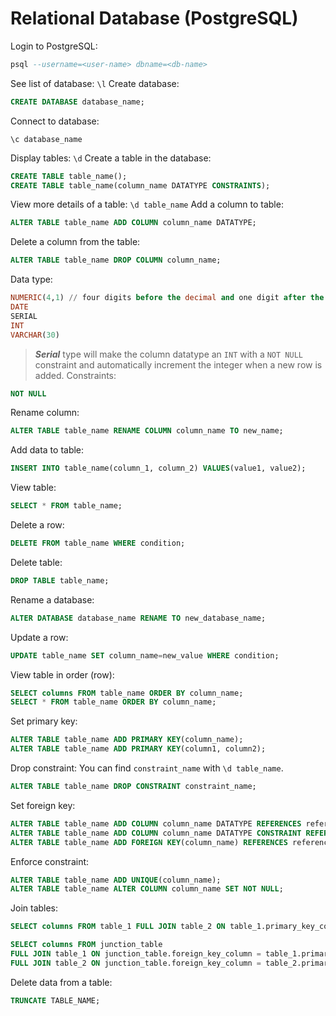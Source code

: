 # Relational Database (PostgreSQL)

Login to PostgreSQL:
```sql
psql --username=<user-name> dbname=<db-name>
```
See list of database:
`
\l
`
Create database:
```sql
CREATE DATABASE database_name;
```
Connect to database:
```
\c database_name
```
Display tables:
`
\d
`
Create a table in the database:
```sql
CREATE TABLE table_name();
CREATE TABLE table_name(column_name DATATYPE CONSTRAINTS);

```
View more details of a table:
`
\d table_name
`
Add a column to table:
```sql
ALTER TABLE table_name ADD COLUMN column_name DATATYPE;
```
Delete a column from the table:
```sql
ALTER TABLE table_name DROP COLUMN column_name;
```
Data type:
```sql
NUMERIC(4,1) // four digits before the decimal and one digit after the decimal
DATE
SERIAL
INT
VARCHAR(30)
```
> ***Serial*** type will make the column datatype an `INT` with a `NOT NULL` constraint and automatically increment the integer when a new row is added.
Constraints:
```sql
NOT NULL
```
Rename column:
```sql
ALTER TABLE table_name RENAME COLUMN column_name TO new_name;
```
Add data to table:
```sql
INSERT INTO table_name(column_1, column_2) VALUES(value1, value2);
```
View table:
```sql
SELECT * FROM table_name;
```
Delete a row:
```sql
DELETE FROM table_name WHERE condition;
```
Delete table:
```sql
DROP TABLE table_name;
```
Rename a database:
```sql
ALTER DATABASE database_name RENAME TO new_database_name;
```
Update a row:
```sql
UPDATE table_name SET column_name=new_value WHERE condition;
```
View table in order (row):
```sql
SELECT columns FROM table_name ORDER BY column_name;
SELECT * FROM table_name ORDER BY column_name;
```
Set primary key:
```sql
ALTER TABLE table_name ADD PRIMARY KEY(column_name);
ALTER TABLE table_name ADD PRIMARY KEY(column1, column2);

```
Drop constraint:
You can find `constraint_name` with `\d table_name`.
```sql
ALTER TABLE table_name DROP CONSTRAINT constraint_name;
```
Set foreign key:
```sql
ALTER TABLE table_name ADD COLUMN column_name DATATYPE REFERENCES referenced_table_name(referenced_column_name);
ALTER TABLE table_name ADD COLUMN column_name DATATYPE CONSTRAINT REFERENCES referenced_table_name(referenced_column_name);
ALTER TABLE table_name ADD FOREIGN KEY(column_name) REFERENCES referenced_table(referenced_column);
```
Enforce constraint:
```sql
ALTER TABLE table_name ADD UNIQUE(column_name);
ALTER TABLE table_name ALTER COLUMN column_name SET NOT NULL;
```
Join tables:
```sql
SELECT columns FROM table_1 FULL JOIN table_2 ON table_1.primary_key_column = table_2.foreign_key_column;

SELECT columns FROM junction_table
FULL JOIN table_1 ON junction_table.foreign_key_column = table_1.primary_key_column
FULL JOIN table_2 ON junction_table.foreign_key_column = table_2.primary_key_column;
```

Delete data from a table:
```sql
TRUNCATE TABLE_NAME;
```









